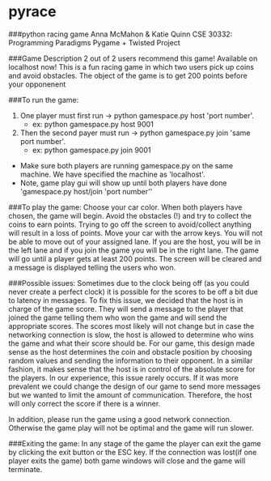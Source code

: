 # pyrace
###python racing game 
Anna McMahon & Katie Quinn
CSE 30332: Programming Paradigms
Pygame + Twisted Project

###Game Description
2 out of 2 users recommend this game! Available on localhost now! 
This is a fun racing game in which two users pick up coins and avoid obstacles.
	The object of the game is to get 200 points before your opponenent

###To run the game:
1. One player must first run -> python gamespace.py host 'port number'.
	* ex: python gamespace.py host 9001
2. Then the second payer must run -> python gamespace.py join 'same port number'.
	* ex: python gamespace.py join 9001
* Make sure both players are running gamespace.py on the same machine. We have specified the machine as 'localhost'.
* Note, game play gui will show up until both players have done 'gamespace.py host/join 'port number'' 

###To play the game:
Choose your car color. When both players have chosen, the game will begin.
Avoid the obstacles (!) and try to collect the coins to earn points.
Trying to go off the screen to avoid/collect anything will result in a loss of points.
Move your car with the arrow keys. You will not be able to move out of your assigned lane. If you are the host, you will be in the
left lane and if you join the game you will be in the right lane. 
The game will go until a player gets at least 200 points. The screen will be cleared and a message is displayed telling the users who won. 

###Possible issues:
Sometimes due to the clock being off (as you could never create a perfect clock) it is possible for the scores to be off a bit due to latency in messages. To fix this issue, we decided that the host is in charge of the game score. They will send a message to the player that joined the game telling them who won the game and will send the appropriate scores. The scores most likely will not change but in case the networking connection is slow, the host is allowed to determine who wins the game and what their score should be.
For our game, this design made sense as the host determines the coin and obstacle position by choosing random values and sending the
information to their opponent. In a similar fashion, it makes sense that the host is in control of the absolute score for the
players. In our experience, this issue rarely occurs. If it was more prevalent we could change the design of our game to send more 
messages but we wanted to limit the amount of communication. Therefore, the host will only correct the score if there is a winner. 

In addition, please run the game using a good network connection. Otherwise the game play will not be optimal and the game will run slower. 

###Exiting the game:
In any stage of the game the player can exit the game by clicking the exit button or the ESC key. 
If the connection was lost(if one player exits the game) both game windows will close and the game will terminate. 
